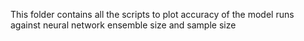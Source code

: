 This folder contains all the scripts to plot accuracy of the model runs against neural network ensemble size and sample size
